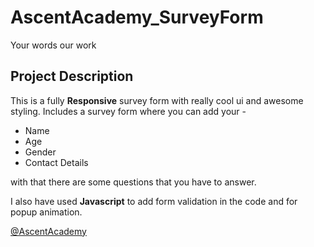 # AscentAcademy_SurveyForm

Your words our work

## Project Description

This is a fully **Responsive** survey form with really cool ui and awesome styling.
Includes a survey form where you can add your - 
* Name
* Age
* Gender
* Contact Details

with that there are some questions that you have to answer.

I also have used **Javascript** to add form validation in the code and for popup animation.

[@AscentAcademy](https://github.com/AscentAcademy)
